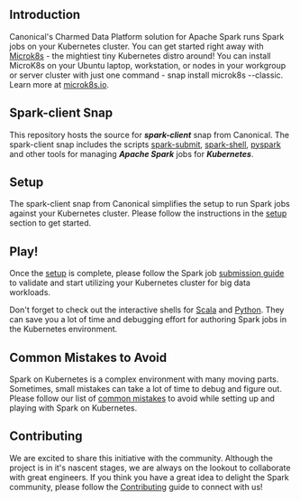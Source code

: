 ## Introduction

Canonical's Charmed Data Platform solution for Apache Spark runs Spark jobs on your Kubernetes cluster. 
You can get started right away with [Microk8s](https://microk8s.io/) - the mightiest tiny Kubernetes distro around! 
You can install MicroK8s on your Ubuntu laptop, workstation, or nodes in your workgroup or server cluster with just one command - snap install microk8s --classic. Learn more at [microk8s.io](https://microk8s.io/).

## Spark-client Snap
This repository hosts the source for ***spark-client*** snap from Canonical. The spark-client snap includes the scripts [spark-submit](/docs/submit.md), 
[spark-shell](/docs/shell.md), [pyspark](/docs/pyspark.md) and other tools for managing ***Apache Spark*** jobs for ***Kubernetes***.

## Setup
The spark-client snap from Canonical simplifies the setup to run Spark jobs against your Kubernetes cluster. Please follow the 
instructions in the [setup](/docs/setup.md) section to get started.

## Play!
Once the [setup](/docs/setup.md) is complete, please follow the Spark job [submission guide](/docs/submit.md) to validate and start utilizing your 
Kubernetes cluster for big data workloads.

Don't forget to check out the interactive shells for [Scala](/docs/shell.md) and [Python](/docs/pyspark.md). 
They can save you a lot of time and debugging effort for authoring Spark jobs in the Kubernetes environment.

## Common Mistakes to Avoid
Spark on Kubernetes is a complex environment with many moving parts. Sometimes, small mistakes can take a lot of time to debug and figure out.
Please follow our list of [common mistakes](/docs/gotchas.md) to avoid while setting up and playing with Spark on Kubernetes.

## Contributing
We are excited to share this initiative with the community. Although the project is in it's nascent stages, we are always on
the lookout to collaborate with great engineers. If you think you have a great idea to delight the Spark community, please follow
the [Contributing](/docs/contributing.md) guide to connect with us!
